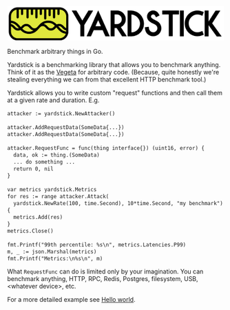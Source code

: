 ![](aux/yardstick.png)

Benchmark arbitrary things in Go.

Yardstick is a benchmarking library that allows you to benchmark anything.
Think of it as the [Vegeta](https://github.com/tsenart/vegeta) for arbitrary
code. (Because, quite honestly we're stealing everything we can from that
excellent HTTP benchmark tool.)

Yardstick allows you to write custom "request" functions and then call them
at a given rate and duration. E.g.

```
attacker := yardstick.NewAttacker()

attacker.AddRequestData(SomeData{...})
attacker.AddRequestData(SomeData{...})

attacker.RequestFunc = func(thing interface{}) (uint16, error) {
  data, ok := thing.(SomeData)
  ... do something ...
  return 0, nil
}

var metrics yardstick.Metrics
for res := range attacker.Attack(
  yardstick.NewRate(100, time.Second), 10*time.Second, "my benchmark") {
  metrics.Add(res)
}
metrics.Close()

fmt.Printf("99th percentile: %s\n", metrics.Latencies.P99)
m, _ := json.Marshal(metrics)
fmt.Printf("Metrics:\n%s\n", m)
```

What `RequestFunc` can do is limited only by your imagination. You can
benchmark anything, HTTP, RPC, Redis, Postgres, filesystem, USB,
&lt;whatever device&gt;, etc.

For a more detailed example see [Hello world](examples/helowrld/main.go).
